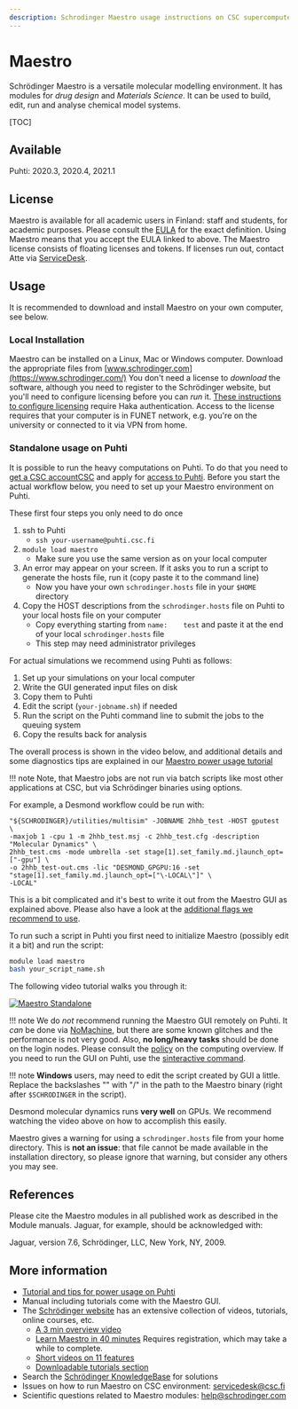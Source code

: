 ```yaml
---
description: Schrodinger Maestro usage instructions on CSC supercomputer Puhti
---
```

# Maestro

Schrödinger Maestro is a versatile molecular modelling environment. It has modules
for *drug design* and *Materials Science*. It can be used to build, edit, run and analyse 
chemical model systems.

[TOC]

## Available

Puhti: 2020.3, 2020.4, 2021.1


## License

Maestro is available for all academic users in Finland: staff and students,
for academic purposes. Please consult the [EULA](https://www.schrodinger.com/maestro-academic-eula)
for the exact definition. 
Using Maestro means that you accept the EULA linked to above.
The Maestro license consists of floating licenses and tokens.
If licenses run out, contact Atte via [ServiceDesk](mailto:servicedesk@csc.fi).

## Usage

It is recommended to download and install Maestro on your 
own computer, see below.

### Local Installation

Maestro can be installed on a Linux, Mac or Windows computer.
Download the appropriate files from [www.schrodinger.com](https://www.schrodinger.com/)
You don't need a license to _download_ the software, although you need to register
to the Schrödinger website, but you'll need
to configure licensing before you can _run_ it.
[These instructions to configure licensing](https://wiki.eduuni.fi/pages/viewpage.action?pageId=130528861)
require Haka authentication. Access to the license requires that
your computer is in FUNET network, e.g. you're on the university
or connected to it via VPN from home.

### Standalone usage on Puhti

It is possible to run the heavy computations on Puhti. To do that you need to
[get a CSC accountCSC](../accounts/how-to-create-new-user-account.md) and 
apply for [access to Puhti](../accounts/how-to-add-service-access-for-project.md). Before you start
the actual workflow below, you need to set up your Maestro environment on Puhti.

These first four steps you only need to do once

1. ssh to Puhti
     * `ssh your-username@puhti.csc.fi`
1. `module load maestro`
     * Make sure you use the same version as on your local computer
1. An error may appear on your screen. If it asks you to run a script to generate the hosts file, run it (copy paste it to the command line)
     * Now you have your own `schrodinger.hosts` file in your `$HOME` directory
1. Copy the HOST descriptions from the `schrodinger.hosts` file on Puhti to your local hosts file on your computer
     * Copy everything starting from `name:    test` and paste it at the end of your local `schrodinger.hosts` file
     * This step may need administrator privileges

For actual simulations we recommend using Puhti as follows:

1. Set up your simulations on your local computer
1. Write the GUI generated input files on disk
1. Copy them to Puhti 
1. Edit the script (`your-jobname.sh`) if needed
1. Run the script on the Puhti command line to submit the jobs to the queuing system
1. Copy the results back for analysis

The overall process is shown in the video below, and additional details and some diagnostics tips
are explained in our [Maestro power usage tutorial](../support/tutorials/power-maestro.md)

!!! note
    Note, that Maestro jobs
    are not run via batch scripts like most other applications at CSC, but
    via Schrödinger binaries using options.

For example, a Desmond workflow could be run with:

```
"${SCHRODINGER}/utilities/multisim" -JOBNAME 2hhb_test -HOST gputest  \
-maxjob 1 -cpu 1 -m 2hhb_test.msj -c 2hhb_test.cfg -description "Molecular Dynamics" \
2hhb_test.cms -mode umbrella -set stage[1].set_family.md.jlaunch_opt=["-gpu"] \
-o 2hhb_test-out.cms -lic "DESMOND_GPGPU:16 -set "stage[1].set_family.md.jlaunch_opt=["\-LOCAL\"]" \
-LOCAL"
```
This is a bit complicated and it's best to write it out from the Maestro GUI as explained above.
Please also have a look at the [additional flags we recommend to use](../support/tutorials/power-maestro.md).

To run such a script in Puhti you first need to initialize Maestro (possibly edit it a bit) and run the script:
```bash
module load maestro
bash your_script_name.sh
```

The following video tutorial walks you through it:  

[![Maestro Standalone](http://img.youtube.com/vi/Aj205UDcWFE/0.jpg)](http://www.youtube.com/watch?v=Aj205UDcWFE "Maestro Standalone")

!!! note
    We do _not_ recommend running the Maestro GUI remotely on Puhti.
    It _can_ be done via [NoMachine](nomachine.md), but there are some known glitches
    and the performance is not very good. Also, **no long/heavy tasks** should be
    done on the login nodes. Please consult the
    [policy](../../computing/overview/#usage-policy) on the computing overview.
    If you need to run the GUI on Puhti, use the [sinteractive command](../computing/running/interactive-usage.md).

!!! note
    **Windows** users, may need to edit the script created by GUI a little.
    Replace the backslashes "\" with "/" in the path to the Maestro binary
    (right after `$SCHRODINGER` in the script). 

Desmond molecular dynamics runs **very well** on GPUs. We recommend watching 
the video above on how to accomplish this easily.

Maestro gives a warning for using a `schrodinger.hosts` file from your home directory. This is
**not an issue**: that file cannot be made available in the installation directory, so please
ignore that warning, but consider any others you may see.

## References

Please cite the Maestro modules in all published work as described 
in the Module manuals. Jaguar, for example, should be acknowledged with:

Jaguar, version 7.6, Schrödinger, LLC, New York, NY, 2009.

## More information

* [Tutorial and tips for power usage on Puhti](../support/tutorials/power-maestro.md)
* Manual including tutorials come with the Maestro GUI.
* The [Schrödinger website](http://www.schrodinger.com/support) has an extensive collection of videos, tutorials, online courses, etc.
   * [A 3 min overview video](https://www.youtube.com/watch?v=NkM8jjHr7f4)
   * [Learn Maestro in 40 minutes](https://www.schrodinger.com/seminars/archives/1338/6th-life-science-bootcamp) Requires registration, which may take a while to complete.
   * [Short videos on 11 features](https://www.schrodinger.com/training/videos/maestro/all)
   * [Downloadable tutorials section](https://www.schrodinger.com/training/tutorials)
* Search the [Schrödinger KnowledgeBase](https://www.schrodinger.com/kb) for solutions 
* Issues on how to run Maestro on CSC environment: [servicedesk@csc.fi](mailto:servicedesk@csc.fi)
* Scientific questions related to Maestro modules: [help@schrodinger.com](mailto:help@schrodinger.com)
